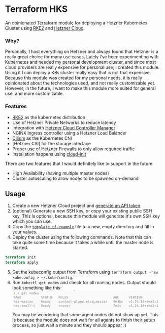 # Terraform HKS

An opinionated [Terraform][tf] module for deploying a Hetzner Kubernetes Cluster using [RKE2][rke2] and [Hetzner Cloud][hcloud].

### Why?

Personally, I host everything on Hetzner and always found that Hetzner is a really great choice for many use cases.
Lately I've been experimenting with Kubernetes and needed my personal development cluster, and since most cloud providers
are really expensive for personal use, I created this module. Using it I can deploy a K8s cluster really easy that is not that expensive.
Because this module was created for my personal needs, it is really opinionated about the technologies used, and not really customizable yet.
However, in the future, I want to make this module more suited for general use, and more customizable.

### Features

- [RKE2][rke2] as the kubernetes distribution
- Use of Hetzner Private Networks to reduce latency
- Integration with [Hetzner Cloud Controller Manager][hccm]
- NGINX Ingress controller using a Hetzner Load Balancer
- [Cilium][cilium] as the Kubernetes CNI
- [Hetzner CSI] for the storage interface
- Proper use of Hetzner Firewalls to only allow required traffic
- Installation happens using [cloud-init][cloud-init]

There are two features that I would definitely like to support in the future:

- High Availability (having multiple master nodes)
- Cluster autoscaling to allow nodes to be spawned on-demand

## Usage

1. Create a new Hetzner Cloud project and [generate an API token](https://docs.hetzner.com/cloud/api/getting-started/generating-api-token/)
2. (optional) Generate a new SSH key, or copy your existing public SSH key. This is optional, because this module will generate it's own SSH key which you can use.
3. Copy the [`template.tf.example`](https://github.com/Stupremee/terraform-hks/blob/main/template.tf.example) file to a new, empty directory and fill in your values.
4. Deploy the cluster using the following commands. Note that this can take quite some time because it takes a while until the master node is started.

```tf
terraform init
terraform apply
```

5. Get the kubeconfig output from Terraform using `terraform output -raw kubeconfig > ~/.kube/config`.
6. Run `kubectl get nodes` and check for all running nodes. Output should look something like this:
   ![kubectl output](/assets/kubectl-get-nodes-output.png?raw=true)
   You may be wondering that some agent nodes do not show up yet. This is because the module does not wait for all agents to finish their setup process, so just wait a minute and they should appear :)

[tf]: https://www.terraform.io
[rke2]: https://docs.rke2.io
[hcloud]: https://www.hetzner.com/cloud
[hccm]: https://github.com/hetznercloud/hcloud-cloud-controller-manager
[cilium]: https://cilium.io
[hcsi]: https://github.com/hetznercloud/csi-driver
[cloud-init]: https://cloud-init.io
